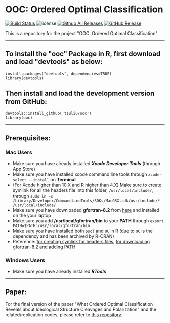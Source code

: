 # OOC: Ordered Optimal Classification 
[![Build Status](https://travis-ci.org/tzuliu/ooc.svg?branch=master)](https://travis-ci.org/tzuliu/ooc)
![license](https://img.shields.io/github/license/mashape/apistatus.svg)
[![Github All Releases](https://img.shields.io/github/downloads/tzuliu/ooc/total.svg)]()
[![GitHub Release](https://github-basic-badges.herokuapp.com/release/tzuliu/ooc.svg)]()
<!--[![codecov](https://codecov.io/github/tzuliu/ooc/branch/master/graphs/badge.svg)](https://codecov.io/gh/tzuliu/ooc)--> 
<!--[![Github all releases](https://img.shields.io/github/downloads/tzuliu/ooc/total.svg)](https://GitHub.com/tzuliu/ooc/releases/)-->
<!--[![GitHub Download Count](https://github-basic-badges.herokuapp.com/downloads/tzuliu/ooc/total.svg)]()-->



This is a repository for the project "OOC: Ordered Optimal Classification"

---

## To install the "ooc" Package in R, first download and load "devtools" as below:
````
install.packages("devtools", dependencies=TRUE)
library(devtools)
````

## Then install and load the development version from GitHub:
````
devtools::install_github('tzuliu/ooc')
library(ooc)
````

---
## Prerequisites:

### Mac Users

* Make sure you have already installed ***Xcode Developer Tools*** (through App Store)
* Make sure you have installed xcode command line tools through `xcode-select --install` on **Terminal**
* (For Xcode higher than 10.X and R higher than 4.X) Make sure to create symlink for all the headers file into this folder, `/usr/local/include/`, through `sudo ln -s /Library/Developer/CommandLineTools/SDKs/MacOSX.sdk/usr/include/* /usr/local/include/`
* Make sure you have downloaded **gfortran-8.2** from [here](https://mac.r-project.org/tools/) and installed on the your laptop
* Make sure you add **/usr/local/gfortran/bin** to your **PATH** through `export PATH=$PATH:/usr/local/gfortran/bin`
* Make sure you have installed both `pscl` and `OC` in R (due to `OC` is the dependency and has been archived by R-CRAN)
* Reference: [for creating symlink for headers files](https://stackoverflow.com/questions/58278260/cant-compile-a-c-program-on-a-mac-after-upgrading-to-catalina-10-15/58349403#58349403), [for downloading gfortran-8.2 and adding PATH](https://mac.r-project.org/tools/)

<!-- * Make sure you have already installed ***gfortran*** (reference can be reached [here](https://cran.r-project.org/bin/macosx/tools/))
   - Trouble Shooting for Warning Message in R regarding ***gfortran*** not found:
      - Try **Homebrew** to install ***gfortran*** through ````brew install gcc```` and ````brew link gcc````
      - Try to open the file ***Makeconf*** in the folder ````/Library/Frameworks/R.framework/Resources/etc````, and then change **FLIBS** to ````FLIBS = -L/usr/local/Cellar/gcc/"YOUR GCC VERSION"/lib/gcc/"6, 7, 8, or 9 (depends on the version)"```` (reference can be reached [here](https://octaviancorlade.github.io/compile-rcpparmadillo-glibfortran-high-sierra/)) -->

### Windows Users

* Make sure you have already installed ***RTools***
---
## Paper:

For the final version of the paper "What Ordered Optimal Classification Reveals about Ideological Structure Cleavages and Polarization" and the related/replication codes, please refer to [this repository](https://github.com/tzuliu/What-Ordered-Optimal-Classification-Reveals-about-Ideological-Structure-Cleavages-and-Polarization).
